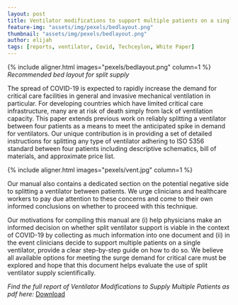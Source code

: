 ```yaml
---
layout: post
title: Ventilator modifications to support multiple patients on a single ventilator (White Paper)
feature-img: "assets/img/pexels/bedlayout.png"
thumbnail: "assets/img/pexels/bedlayout.png"
author: elijah
tags: [reports, ventilator, Covid, Techceylon, White Paper]
---
```


{% include aligner.html images="pexels/bedlayout.png" column=1 %}
_Recommended bed layout for split supply_

The spread of COVID-19 is expected to rapidly increase the demand for critical care facilities in general and invasive mechanical ventilation in particular. For developing countries which have limited critical care infrastructure, many are at risk of death simply from lack of ventilation capacity. This paper extends previous work on reliably splitting a ventilator between four patients as a means to meet the anticipated spike in demand for ventilators. Our unique contribution is in providing a set of detailed instructions for splitting any type of ventilator adhering to ISO 5356 standard between four patients including descriptive schematics, bill of materials, and approximate price list.

{% include aligner.html images="pexels/vent.jpg" column=1 %}

Our manual also contains a dedicated section on the potential negative side to splitting a ventilator between patients. We urge clinicians and healthcare workers to pay due attention to these concerns and come to their own informed conclusions on whether to proceed with this technique.

Our motivations for compiling this manual are (i) help physicians make an informed decision on whether split ventilator support is viable in the context of COVID-19 by collecting as much information into one document and (ii) in the event clinicians decide to support multiple patients on a single ventilator, provide a clear step-by-step guide on how to do so. We believe all available options for meeting the surge demand for critical care must be explored and hope that this document helps evaluate the use of split ventilator supply scientifically.

_Find the full report of Ventilator Modifications to Supply Multiple Patients as pdf here:_
<a href="assets/data/VentilatorModificationsToSupplyMultiplePatients-v1-external-CIRCULATION-April-2020.pdf" class="image fit">Download</a>
